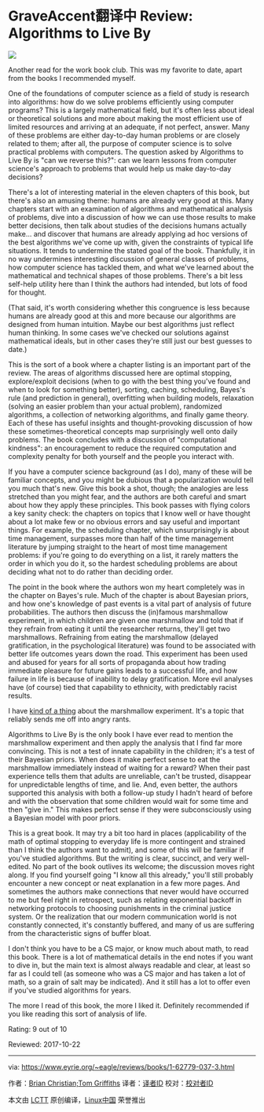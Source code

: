 GraveAccent翻译中 Review: Algorithms to Live By
======
![](https://www.eyrie.org/~eagle/reviews/covers/1-62779-037-3.jpg)

Another read for the work book club. This was my favorite to date, apart from the books I recommended myself.

One of the foundations of computer science as a field of study is research into algorithms: how do we solve problems efficiently using computer programs? This is a largely mathematical field, but it's often less about ideal or theoretical solutions and more about making the most efficient use of limited resources and arriving at an adequate, if not perfect, answer. Many of these problems are either day-to-day human problems or are closely related to them; after all, the purpose of computer science is to solve practical problems with computers. The question asked by Algorithms to Live By is "can we reverse this?": can we learn lessons from computer science's approach to problems that would help us make day-to-day decisions?

There's a lot of interesting material in the eleven chapters of this book, but there's also an amusing theme: humans are already very good at this. Many chapters start with an examination of algorithms and mathematical analysis of problems, dive into a discussion of how we can use those results to make better decisions, then talk about studies of the decisions humans actually make... and discover that humans are already applying ad hoc versions of the best algorithms we've come up with, given the constraints of typical life situations. It tends to undermine the stated goal of the book. Thankfully, it in no way undermines interesting discussion of general classes of problems, how computer science has tackled them, and what we've learned about the mathematical and technical shapes of those problems. There's a bit less self-help utility here than I think the authors had intended, but lots of food for thought.

(That said, it's worth considering whether this congruence is less because humans are already good at this and more because our algorithms are designed from human intuition. Maybe our best algorithms just reflect human thinking. In some cases we've checked our solutions against mathematical ideals, but in other cases they're still just our best guesses to date.)

This is the sort of a book where a chapter listing is an important part of the review. The areas of algorithms discussed here are optimal stopping, explore/exploit decisions (when to go with the best thing you've found and when to look for something better), sorting, caching, scheduling, Bayes's rule (and prediction in general), overfitting when building models, relaxation (solving an easier problem than your actual problem), randomized algorithms, a collection of networking algorithms, and finally game theory. Each of these has useful insights and thought-provoking discussion of how these sometimes-theoretical concepts map surprisingly well onto daily problems. The book concludes with a discussion of "computational kindness": an encouragement to reduce the required computation and complexity penalty for both yourself and the people you interact with.

If you have a computer science background (as I do), many of these will be familiar concepts, and you might be dubious that a popularization would tell you much that's new. Give this book a shot, though; the analogies are less stretched than you might fear, and the authors are both careful and smart about how they apply these principles. This book passes with flying colors a key sanity check: the chapters on topics that I know well or have thought about a lot make few or no obvious errors and say useful and important things. For example, the scheduling chapter, which unsurprisingly is about time management, surpasses more than half of the time management literature by jumping straight to the heart of most time management problems: if you're going to do everything on a list, it rarely matters the order in which you do it, so the hardest scheduling problems are about deciding what not to do rather than deciding order.

The point in the book where the authors won my heart completely was in the chapter on Bayes's rule. Much of the chapter is about Bayesian priors, and how one's knowledge of past events is a vital part of analysis of future probabilities. The authors then discuss the (in)famous marshmallow experiment, in which children are given one marshmallow and told that if they refrain from eating it until the researcher returns, they'll get two marshmallows. Refraining from eating the marshmallow (delayed gratification, in the psychological literature) was found to be associated with better life outcomes years down the road. This experiment has been used and abused for years for all sorts of propaganda about how trading immediate pleasure for future gains leads to a successful life, and how failure in life is because of inability to delay gratification. More evil analyses have (of course) tied that capability to ethnicity, with predictably racist results.

I have [kind of a thing][1] about the marshmallow experiment. It's a topic that reliably sends me off into angry rants.

Algorithms to Live By is the only book I have ever read to mention the marshmallow experiment and then apply the analysis that I find far more convincing. This is not a test of innate capability in the children; it's a test of their Bayesian priors. When does it make perfect sense to eat the marshmallow immediately instead of waiting for a reward? When their past experience tells them that adults are unreliable, can't be trusted, disappear for unpredictable lengths of time, and lie. And, even better, the authors supported this analysis with both a follow-up study I hadn't heard of before and with the observation that some children would wait for some time and then "give in." This makes perfect sense if they were subconsciously using a Bayesian model with poor priors.

This is a great book. It may try a bit too hard in places (applicability of the math of optimal stopping to everyday life is more contingent and strained than I think the authors want to admit), and some of this will be familiar if you've studied algorithms. But the writing is clear, succinct, and very well-edited. No part of the book outlives its welcome; the discussion moves right along. If you find yourself going "I know all this already," you'll still probably encounter a new concept or neat explanation in a few more pages. And sometimes the authors make connections that never would have occurred to me but feel right in retrospect, such as relating exponential backoff in networking protocols to choosing punishments in the criminal justice system. Or the realization that our modern communication world is not constantly connected, it's constantly buffered, and many of us are suffering from the characteristic signs of buffer bloat.

I don't think you have to be a CS major, or know much about math, to read this book. There is a lot of mathematical details in the end notes if you want to dive in, but the main text is almost always readable and clear, at least so far as I could tell (as someone who was a CS major and has taken a lot of math, so a grain of salt may be indicated). And it still has a lot to offer even if you've studied algorithms for years.

The more I read of this book, the more I liked it. Definitely recommended if you like reading this sort of analysis of life.

Rating: 9 out of 10

Reviewed: 2017-10-22

--------------------------------------------------------------------------------

via: https://www.eyrie.org/~eagle/reviews/books/1-62779-037-3.html

作者：[Brian Christian;Tom Griffiths][a]
译者：[译者ID](https://github.com/译者ID)
校对：[校对者ID](https://github.com/校对者ID)

本文由 [LCTT](https://github.com/LCTT/TranslateProject) 原创编译，[Linux中国](https://linux.cn/) 荣誉推出

[a]:https://www.eyrie.org
[1]:https://www.eyrie.org1-59184-679-X.html
